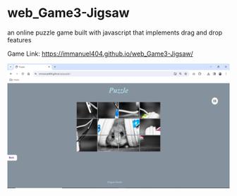 # web_Game3-Jigsaw
an online puzzle game built with javascript that implements drag and drop features

Game Link: https://immanuel404.github.io/web_Game3-Jigsaw/

![](puzzle.png)
